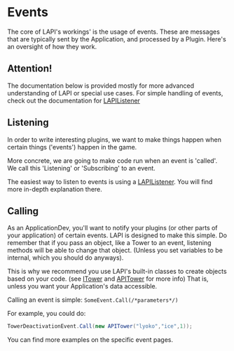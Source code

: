 # Events

The core of LAPI's workings' is the usage of events. These are messages that are typically sent by the Application, and processed by a Plugin. Here's an oversight of how they work.

## Attention!

The documentation below is provided mostly for more advanced understanding of LAPI or special use cases. For simple handling of events, check out the documentation for [LAPIListener](lapilistener.md)

## Listening

In order to write interesting plugins, we want to make things happen when certain things \('events'\) happen in the game.

More concrete, we are going to make code run when an event is 'called'. We call this 'Listening' or 'Subscribing' to an event.

The easiest way to listen to events is using a [LAPIListener](lapilistener.md). You will find more in-depth explanation there.

## Calling

As an ApplicationDev, you'll want to notify your plugins \(or other parts of your application\) of certain events. LAPI is designed to make this simple. Do remember that if you pass an object, like a Tower to an event, listening methods will be able to change that object. \(Unless you set variables to be internal, which you should do anyways\).

This is why we recommend you use LAPI's built-in classes to create objects based on your code. \(see [ITower](https://github.com/LyokoAPI/LyokoAPIDoc/tree/fdb5e716f468c7556934771f257aae38e4ec78bc/docs/LyokoAPI/Events/Interfaces/ITower/README.md) and [APITower](https://github.com/LyokoAPI/LyokoAPIDoc/tree/fdb5e716f468c7556934771f257aae38e4ec78bc/docs/LyokoAPI/Events/VirtualStructures/APITower/README.md) for more info\) That is, unless you want your Application's data accessible.

Calling an event is simple: `SomeEvent.Call(/*parameters*/)`

For example, you could do:

```csharp
TowerDeactivationEvent.Call(new APITower("lyoko","ice",1));
```

You can find more examples on the specific event pages.

